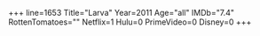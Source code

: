 +++
line=1653
Title="Larva"
Year=2011
Age="all"
IMDb="7.4"
RottenTomatoes=""
Netflix=1
Hulu=0
PrimeVideo=0
Disney=0
+++

